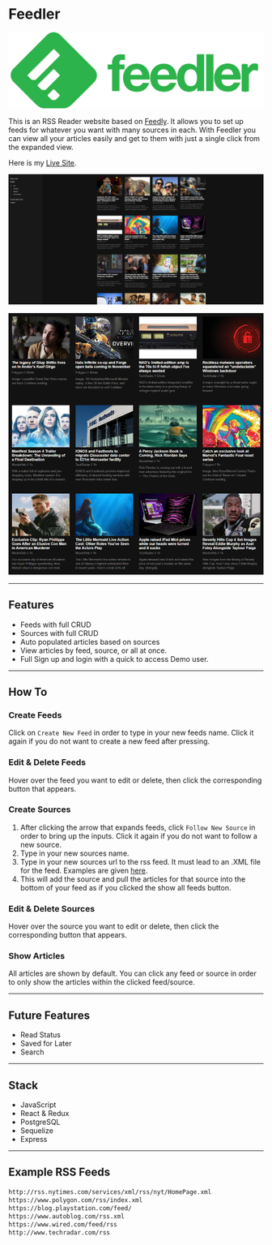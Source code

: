 # Feedler

![Feedler Logo](https://raw.githubusercontent.com/Concrete18/Feedly-Clone/main/frontend/public/assets/Feedler_Logo.png)

This is an RSS Reader website based on [Feedly](https://feedly.com/). It allows you to set up feeds for whatever you want with many sources in each.
With Feedler you can view all your articles easily and get to them with just a single click from the expanded view.

Here is my [Live Site](https://feedler-rss.herokuapp.com/).

![Full Page Screenshot](https://raw.githubusercontent.com/Concrete18/Feedly-Clone/main/frontend/public/assets/Feedler_full_page.png)


![Articles Screenshot](https://raw.githubusercontent.com/Concrete18/Feedly-Clone/main/frontend/public/assets/Articles.png)


---

## Features

- Feeds with full CRUD
- Sources with full CRUD
- Auto populated articles based on sources
- View articles by feed, source, or all at once.
- Full Sign up and login with a quick to access Demo user.

---

## How To

### Create Feeds

Click on `Create New Feed` in order to type in your new feeds name. Click it again if you do not want to create a new feed after pressing.

### Edit & Delete Feeds

Hover over the feed you want to edit or delete, then click the corresponding button that appears.

### Create Sources

1. After clicking the arrow that expands feeds, click `Follow New Source` in order to bring up the inputs. Click it again if you do not want to follow a new source.
2. Type in your new sources name.
3. Type in your new sources url to the rss feed. It must lead to an .XML file for the feed. Examples are given [here](#Example-RSS-Feeds).
4. This will add the source and pull the articles for that source into the bottom of your feed as if you clicked the show all feeds button.

### Edit & Delete Sources

Hover over the source you want to edit or delete, then click the corresponding button that appears.

### Show Articles

All articles are shown by default. You can click any feed or source in order to only show the articles within the clicked feed/source.

---

## Future Features

- Read Status
- Saved for Later
- Search

---

## Stack

- JavaScript
- React & Redux
- PostgreSQL
- Sequelize
- Express

---

## Example RSS Feeds

```
http://rss.nytimes.com/services/xml/rss/nyt/HomePage.xml
https://www.polygon.com/rss/index.xml
https://blog.playstation.com/feed/
https://www.autoblog.com/rss.xml
https://www.wired.com/feed/rss
http://www.techradar.com/rss
```
